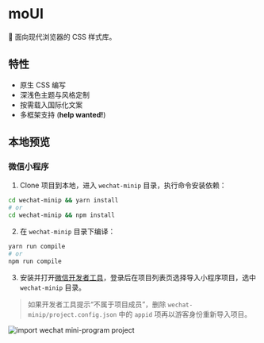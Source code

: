 # moUI

🍕 面向现代浏览器的 CSS 样式库。

## 特性

- 原生 CSS 编写
- 深浅色主题与风格定制
- 按需载入国际化文案
- 多框架支持 (**help wanted!**)

## 本地预览

### 微信小程序

1. Clone 项目到本地，进入 `wechat-minip` 目录，执行命令安装依赖：

```bash
cd wechat-minip && yarn install
# or
cd wechat-minip && npm install
```

2. 在 `wechat-minip` 目录下编译：

```bash
yarn run compile
# or
npm run compile
```

3. 安装并打开[微信开发者工具](https://developers.weixin.qq.com/miniprogram/dev/devtools/download.html)，登录后在项目列表页选择导入小程序项目，选中 `wechat-minip` 目录。

> 如果开发者工具提示“不属于项目成员”，删除 `wechat-minip/project.config.json` 中的 `appid` 项再以游客身份重新导入项目。

![import wechat mini-program project](https://user-images.githubusercontent.com/32428655/71554841-94818f80-2a5f-11ea-9340-f0e2252611bc.png)
